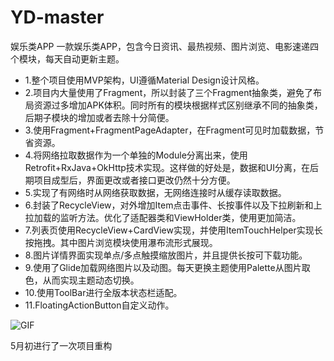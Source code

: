 # YD-master
娱乐类APP
一款娱乐类APP，包含今日资讯、最热视频、图片浏览、电影速递四个模块，每天自动更新主题。
- 1.整个项目使用MVP架构，UI遵循Material Design设计风格。
- 2.项目内大量使用了Fragment，所以封装了三个Fragment抽象类，避免了布局资源过多增加APK体积。同时所有的模块根据样式区别继承不同的抽象类，后期子模块的增加或者去除十分简便。
- 3.使用Fragment+FragmentPageAdapter，在Fragment可见时加载数据，节省资源。
- 4.将网络拉取数据作为一个单独的Module分离出来，使用Retrofit+RxJava+OkHttp技术实现。这样做的好处是，数据和UI分离，在后期项目成型后，界面更改或者接口更改仍然十分方便。
- 5.实现了有网络时从网络获取数据，无网络连接时从缓存读取数据。
- 6.封装了RecycleView，对外增加Item点击事件、长按事件以及下拉刷新和上拉加载的监听方法。优化了适配器类和ViewHolder类，使用更加简洁。
- 7.列表页使用RecycleView+CardView实现，并使用ItemTouchHelper实现长按拖拽。其中图片浏览模块使用瀑布流形式展现。
- 8.图片详情界面实现单点/多点触摸缩放图片，并且提供长按可下载功能。
- 9.使用了Glide加载网络图片以及动图。每天更换主题使用Palette从图片取色，从而实现主题动态切换。
- 10.使用ToolBar进行全版本状态栏适配。
- 11.FloatingActionButton自定义动作。

![GIF](https://github.com/JadynAi/YD-master/blob/master/GIF.gif)

5月初进行了一次项目重构

